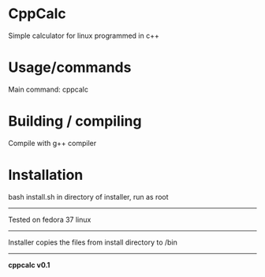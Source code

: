 # CppCalc
Simple calculator for linux programmed in c++

# Usage/commands
Main command: cppcalc

# Building / compiling
Compile with g++ compiler

# Installation
bash install.sh in directory of installer, run as root
___

Tested on fedora 37 linux
___

Installer copies the files from install directory to /bin
___

**cppcalc  v0.1**

